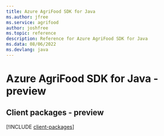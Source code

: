 ```yaml
---
title: Azure AgriFood SDK for Java
ms.author: jfree
ms.service: agrifood
author: joshfree
ms.topic: reference
description: Reference for Azure AgriFood SDK for Java
ms.data: 08/06/2022
ms.devlang: java
---
```

# Azure AgriFood SDK for Java - preview

## Client packages - preview
[!INCLUDE [client-packages](agrifood-client-index.md)]